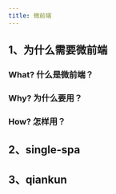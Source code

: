 ```yaml
---
title: 微前端
---
```


## 1、为什么需要微前端

### What? 什么是微前端？

### Why? 为什么要用？

### How? 怎样用？

## 2、single-spa





## 3、qiankun





